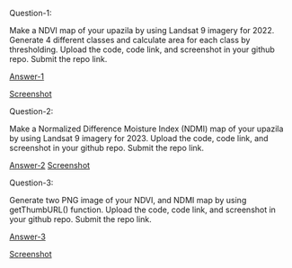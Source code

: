 Question-1: 

Make a NDVI map of your upazila by using Landsat 9 imagery for 2022. Generate 4 different classes and calculate area for each class by thresholding. Upload the code, code link, and screenshot in your github repo. Submit the repo link.


[Answer-1]()

[Screenshot]()





Question-2:

Make a Normalized Difference Moisture Index (NDMI) map of your upazila by using Landsat 9 imagery for 2023. Upload the code, code link, and screenshot in your github repo. Submit the repo link.

[Answer-2](https://code.earthengine.google.com/fff204a5313ae27445f4392f7fba0264)
[Screenshot]()


Question-3:

Generate two PNG image of your NDVI, and NDMI map by using getThumbURL() function. Upload the code, code link, and screenshot in your github repo. Submit the repo link.


[Answer-3]()

[Screenshot]()
